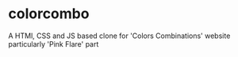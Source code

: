 # colorcombo
A HTMl, CSS and JS based clone for 'Colors Combinations' website particularly 'Pink Flare' part
